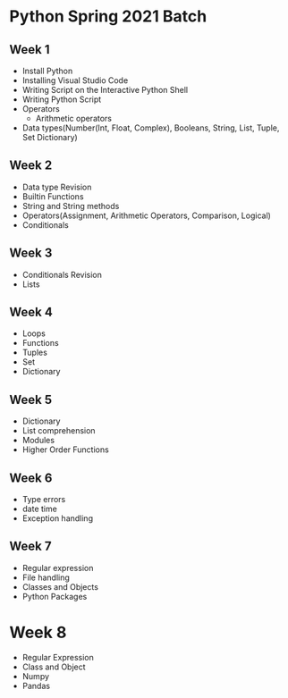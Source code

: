 # Python Spring 2021 Batch

## Week 1

- Install Python
- Installing Visual Studio Code
- Writing Script on the Interactive Python Shell
- Writing Python Script
- Operators
  - Arithmetic operators
- Data types(Number(Int, Float, Complex), Booleans, String, List, Tuple, Set Dictionary)

## Week 2

- Data type Revision
- Builtin Functions
- String and String methods
- Operators(Assignment, Arithmetic Operators, Comparison, Logical)
- Conditionals

## Week 3

- Conditionals Revision
- Lists

## Week 4

- Loops
- Functions
- Tuples
- Set
- Dictionary  

## Week 5

- Dictionary
- List comprehension
- Modules
- Higher Order Functions

## Week 6

- Type errors
- date time
- Exception handling

## Week 7

- Regular expression
- File handling
- Classes and Objects
- Python Packages

# Week 8

- Regular Expression
- Class and Object
- Numpy
- Pandas

